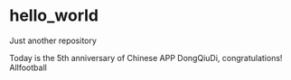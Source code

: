 # hello_world
Just another repository

Today is the 5th anniversary of Chinese APP DongQiuDi, congratulations! Allfootball
